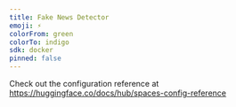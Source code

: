 ```yaml
---
title: Fake News Detector
emoji: ⚡
colorFrom: green
colorTo: indigo
sdk: docker
pinned: false
---
```


Check out the configuration reference at https://huggingface.co/docs/hub/spaces-config-reference
